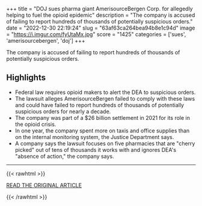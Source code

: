 +++
title = "DOJ sues pharma giant AmerisourceBergen Corp. for allegedly helping to fuel the opioid epidemic"
description = "The company is accused of failing to report hundreds of thousands of potentially suspicious orders."
date = "2022-12-30 22:19:24"
slug = "63af63ca264bea94b8e1c94d"
image = "https://i.imgur.com/fyUtaMx.jpg"
score = "1425"
categories = ['sues', 'amerisourcebergen', 'doj']
+++

The company is accused of failing to report hundreds of thousands of potentially suspicious orders.

## Highlights

- Federal law requires opioid makers to alert the DEA to suspicious orders.
- The lawsuit alleges AmerisourceBergen failed to comply with these laws and could have failed to report hundreds of thousands of potentially suspicious orders for nearly a decade.
- The company was part of a $26 billion settlement in 2021 for its role in the opioid crisis.
- In one year, the company spent more on taxis and office supplies than on the internal monitoring system, the Justice Department says.
- A company says the lawsuit focuses on five pharmacies that are "cherry picked" out of tens of thousands it works with and ignores DEA's "absence of action," the company says.

---

{{< rawhtml >}}
  <p class="article-category">
    <a target="_blank" href="https://www.cbsnews.com/news/justice-department-sues-amerisourcebergen-corp-opioid-epidemic/?intcid=CNI-00-10aaa3b">READ THE ORIGINAL ARTICLE</a>
  </p>
{{< /rawhtml >}}
